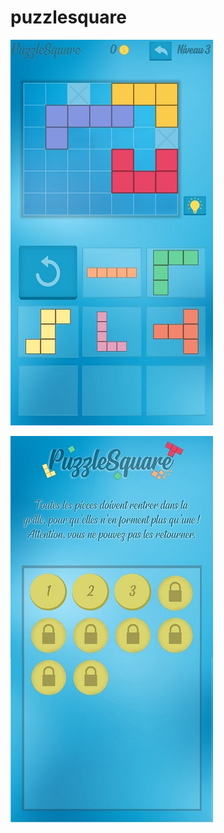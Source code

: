 # puzzlesquare
![alt text](https://github.com/magicfinger96/puzzlesquare/blob/master/img/InGame.jpg)

![alt text](https://github.com/magicfinger96/puzzlesquare/blob/master/img/menu.jpg)
